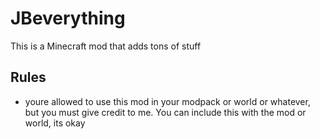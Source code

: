 # JBeverything
This is a Minecraft mod that adds tons of stuff

## Rules

* youre allowed to use this mod in your modpack or world or whatever, but you must give credit to me. You can include this with the mod or world, its okay
